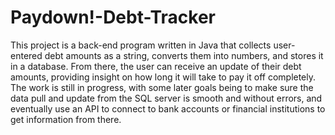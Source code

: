 # Paydown!-Debt-Tracker

This project is a back-end program written in Java that collects user-entered debt amounts as a string, converts them into numbers, and stores it in a database. From there, the user can receive an update of their debt amounts, providing insight on how long it will take to pay it off completely. The work is still in progress, with some later goals being to make sure the data pull and update from the SQL server is smooth and without errors, and eventually use an API to connect to bank accounts or financial institutions to get information from there.  
